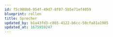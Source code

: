 ```yaml
---
id: f5c988b0-954f-49d7-8f07-5b5e71ef4059
blueprint: rollen
title: Sprecher
updated_by: b1a43fd3-c865-4122-b6cc-50cfa81a1985
updated_at: 1675959247
---
```

